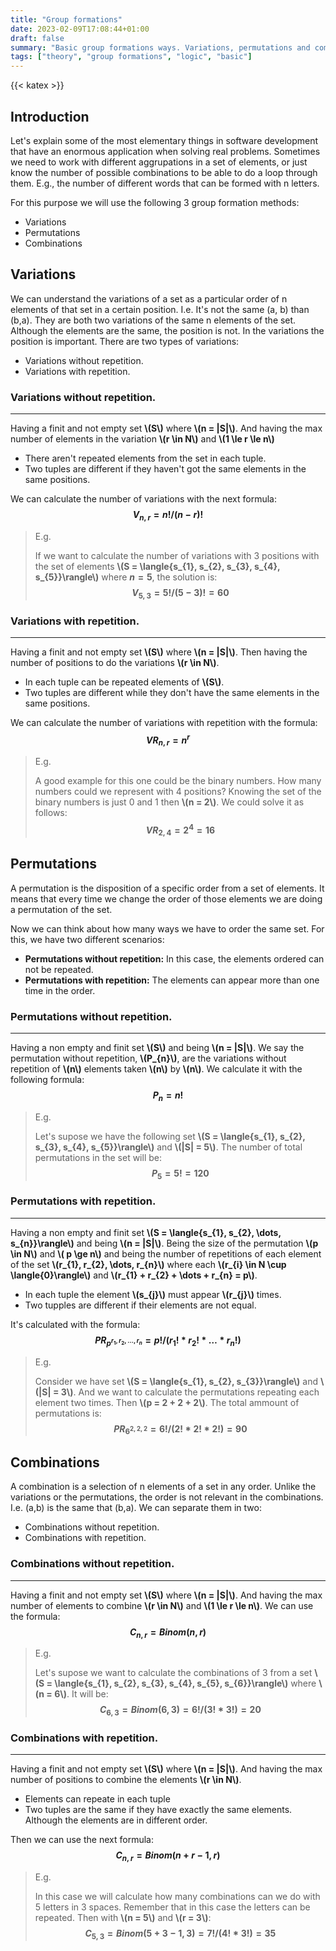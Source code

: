 ```yaml
---
title: "Group formations"
date: 2023-02-09T17:08:44+01:00
draft: false
summary: "Basic group formations ways. Variations, permutations and combinations. Explanation and difference between them."
tags: ["theory", "group formations", "logic", "basic"]
---
```

{{< katex >}}



## Introduction

Let's explain some of the most elementary things in software development that have an enormous application when solving real problems. Sometimes we need to work with different aggrupations in a set of elements, or just know the number of possible combinations to be able to do a loop through them. E.g., the number of different words that can be formed with n letters.

For this purpose we will use the following 3 group formation methods:

* Variations
* Permutations
* Combinations




## Variations
We can understand the variations of a set as a particular order of n elements of that set in a certain position. I.e. It's not the same (a, b) than (b,a). They are both two variations of the same n elements of the set. Although the elements are the same, the position is not. In the variations the position is important. There are two types of variations:

* Variations without repetition.
* Variations with repetition.


### Variations without repetition.
---
Having a finit and not empty set **\\(S\\)** where **\\(n = |S|\\)**. And having the max number of elements in the variation **\\(r \in N\\)** and **\\(1 \le r \le n\\)**

* There aren't repeated elements from the set in each tuple.
* Two tuples are different if they haven't got the same elements in the same positions.

We can calculate the number of variations with the next formula: **$$V_{n,r} = n!/(n - r)!$$**

>E.g.
>
>If we want to calculate the number of variations with 3 positions with the set of elements **\\(S = \langle{s_{1}, s_{2}, s_{3}, s_{4}, s_{5}}\rangle\\)** where **$n = 5$**, the solution is: **$$V_{5,3} = 5!/(5 - 3)! = 60$$**


### Variations with repetition.
---
Having a finit and not empty set **\\(S\\)** where **\\(n = |S|\\)**. Then having the number of positions to do the variations **\\(r \in N\\)**.

* In each tuple can be repeated elements of **\\(S\\)**.
* Two tuples are different while they don't have the same elements in the same positions.

We can calculate the number of variations with repetition with the formula: **$$VR_{n,r} = n^{r}$$**

>E.g.
>
>A good example for this one could be the binary numbers. How many numbers could we represent with 4 positions? Knowing the set of the binary numbers is just 0 and 1 then **\\(n = 2\\)**. We could solve it as follows: **$$VR_{2,4} = 2^{4} = 16$$**




## Permutations
A permutation is the disposition of a specific order from a set of elements.  It means that every time we change the order of those elements we are doing a permutation of the set. 

Now we can think about how many ways we have to order the same set. For this, we have two different scenarios:

* **Permutations without repetition:** In this case, the elements ordered can not be repeated. 
* **Permutations with repetition:** The elements can appear more than one time in the order.


### Permutations without repetition.
---
Having a non empty and finit set **\\(S\\)** and being **\\(n = |S|\\)**. We say the permutation without repetition, **\\(P_{n}\\)**, are the variations without repetition of **\\(n\\)** elements taken **\\(n\\)** by **\\(n\\)**. We calculate it with the following formula: **$$P_{n} = n!$$**

>E.g.
>
>Let's supose we have the following set **\\(S = \langle{s_{1}, s_{2}, s_{3}, s_{4}, s_{5}}\rangle\\)** and **\\(|S| = 5\\)**. The number of total permutations in the set will be: **$$P_{5} = 5! = 120$$**


### Permutations with repetition.
---
Having a non empty and finit set **\\(S = \langle{s_{1}, s_{2}, \dots, s_{n}}\rangle\\)** and being **\\(n = |S|\\)**. Being the size of the permutation **\\(p \in N\\)** and **\\( p \ge n\\)** and being the number of repetitions of each element of the set **\\(r_{1}, r_{2}, \dots, r_{n}\\)** where each **\\(r_{i} \in N \cup \langle{0}\rangle\\)** and **\\(r_{1} + r_{2} + \dots + r_{n} = p\\)**.

* In each tuple the element **\\(s_{j}\\)** must appear **\\(r_{j}\\)** times.
* Two tupples are different if their elements are not equal.

It's calculated with the formula: **$$PR_{p^{r_{1}, r_{2}, \dots, r_{n}}} = p!/(r_{1}! * r_{2}! * \dots * r_{n}!)$$**

>E.g.
>
>Consider we have set **\\(S = \langle{s_{1}, s_{2}, s_{3}}\rangle\\)** and **\\(|S| = 3\\)**. And we want to calculate the permutations repeating each element two times. Then **\\(p = 2 + 2 + 2\\)**. The total ammount of permutations is: **$$PR_{6^{2, 2, 2}} = 6!/(2! * 2! * 2!) = 90$$**




## Combinations
A combination is a selection of n elements of a set in any order. Unlike the variations or the permutations, the order is not relevant in the combinations. I.e. (a,b) is the same that (b,a). We can separate them in two: 

* Combinations without repetition.
* Combinations with repetition.


### Combinations without repetition.
---
Having a finit and not empty set **\\(S\\)** where **\\(n = |S|\\)**. And having the max number of elements to combine **\\(r \in N\\)** and **\\(1 \le r \le n\\)**.
We can use the formula: **$$C_{n,r} = Binom(n,r)$$**

>E.g.
>
>Let's supose we want to calculate the combinations of 3 from a set **\\(S = \langle{s_{1}, s_{2}, s_{3}, s_{4}, s_{5}, s_{6}}\rangle\\)** where **\\(n = 6\\)**. It will be: **$$C_{6,3} = Binom(6,3) = 6!/(3! * 3!) = 20$$**


### Combinations with repetition.
---
Having a finit and not empty set **\\(S\\)** where **\\(n = |S|\\)**. And having the max number of positions to combine the elements **\\(r \in N\\)**.

* Elements can repeate in each tuple
* Two tuples are the same if they have exactly the same elements. Although the elements are in different order.

Then we can use the next formula: **$$C_{n,r} = Binom(n + r - 1, r)$$**

>E.g.
>
>In this case we will calculate how many combinations can we do with 5 letters in 3 spaces. Remember that in this case the letters can be repeated. Then with **\\(n = 5\\)** and **\\(r = 3\\)**: **$$C_{5,3} = Binom(5 + 3 - 1, 3) = 7!/(4! * 3!) = 35$$**
